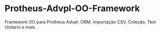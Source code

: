 # Protheus-Advpl-OO-Framework
Framework OO para Protheus Advpl: ORM, importação CSV, Coleção, Test Unitario e mais
